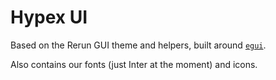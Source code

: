 # Hypex UI

Based on the Rerun GUI theme and helpers, built around [`egui`](https://www.egui.rs/).

Also contains our fonts (just Inter at the moment) and icons.
